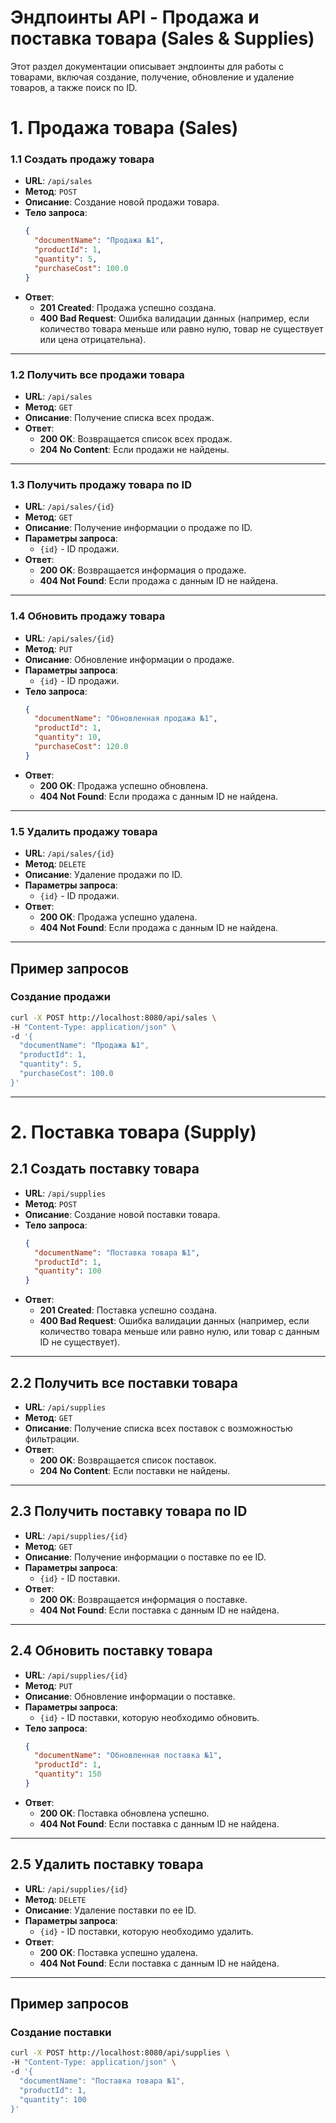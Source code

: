 # Эндпоинты API - Продажа и поставка товара (Sales & Supplies)

Этот раздел документации описывает эндпоинты для работы с товарами, включая создание, получение, обновление и удаление товаров, а также поиск по ID.

# 1. Продажа товара (Sales)

### 1.1 Создать продажу товара

- **URL**: `/api/sales`
- **Метод**: `POST`
- **Описание**: Создание новой продажи товара.
- **Тело запроса**:
    ```json
    {
      "documentName": "Продажа №1",
      "productId": 1,
      "quantity": 5,
      "purchaseCost": 100.0
    }
    ```
- **Ответ**:
    - **201 Created**: Продажа успешно создана.
    - **400 Bad Request**: Ошибка валидации данных (например, если количество товара меньше или равно нулю, товар не существует или цена отрицательна).

---

### 1.2 Получить все продажи товара

- **URL**: `/api/sales`
- **Метод**: `GET`
- **Описание**: Получение списка всех продаж.
- **Ответ**:
    - **200 OK**: Возвращается список всех продаж.
    - **204 No Content**: Если продажи не найдены.

---

### 1.3 Получить продажу товара по ID

- **URL**: `/api/sales/{id}`
- **Метод**: `GET`
- **Описание**: Получение информации о продаже по ID.
- **Параметры запроса**:
    - `{id}` - ID продажи.
- **Ответ**:
    - **200 OK**: Возвращается информация о продаже.
    - **404 Not Found**: Если продажа с данным ID не найдена.

---

### 1.4 Обновить продажу товара

- **URL**: `/api/sales/{id}`
- **Метод**: `PUT`
- **Описание**: Обновление информации о продаже.
- **Параметры запроса**:
    - `{id}` - ID продажи.
- **Тело запроса**:
    ```json
    {
      "documentName": "Обновленная продажа №1",
      "productId": 1,
      "quantity": 10,
      "purchaseCost": 120.0
    }
    ```
- **Ответ**:
    - **200 OK**: Продажа успешно обновлена.
    - **404 Not Found**: Если продажа с данным ID не найдена.

---

### 1.5 Удалить продажу товара

- **URL**: `/api/sales/{id}`
- **Метод**: `DELETE`
- **Описание**: Удаление продажи по ID.
- **Параметры запроса**:
    - `{id}` - ID продажи.
- **Ответ**:
    - **200 OK**: Продажа успешно удалена.
    - **404 Not Found**: Если продажа с данным ID не найдена.

---

## Пример запросов

### Создание продажи

```bash
curl -X POST http://localhost:8080/api/sales \
-H "Content-Type: application/json" \
-d '{
  "documentName": "Продажа №1",
  "productId": 1,
  "quantity": 5,
  "purchaseCost": 100.0
}'

```
---

# 2. Поставка товара (Supply)

## 2.1 Создать поставку товара

- **URL**: `/api/supplies`
- **Метод**: `POST`
- **Описание**: Создание новой поставки товара.
- **Тело запроса**:
    ```json
    {
      "documentName": "Поставка товара №1",
      "productId": 1,
      "quantity": 100
    }
    ```
- **Ответ**:
    - **201 Created**: Поставка успешно создана.
    - **400 Bad Request**: Ошибка валидации данных (например, если количество товара меньше или равно нулю, или товар с данным ID не существует).

---

## 2.2 Получить все поставки товара

- **URL**: `/api/supplies`
- **Метод**: `GET`
- **Описание**: Получение списка всех поставок с возможностью фильтрации.
- **Ответ**:
    - **200 OK**: Возвращается список поставок.
    - **204 No Content**: Если поставки не найдены.

---

## 2.3 Получить поставку товара по ID

- **URL**: `/api/supplies/{id}`
- **Метод**: `GET`
- **Описание**: Получение информации о поставке по ее ID.
- **Параметры запроса**:
    - `{id}` - ID поставки.
- **Ответ**:
    - **200 OK**: Возвращается информация о поставке.
    - **404 Not Found**: Если поставка с данным ID не найдена.

---

## 2.4 Обновить поставку товара

- **URL**: `/api/supplies/{id}`
- **Метод**: `PUT`
- **Описание**: Обновление информации о поставке.
- **Параметры запроса**:
    - `{id}` - ID поставки, которую необходимо обновить.
- **Тело запроса**:
    ```json
    {
      "documentName": "Обновленная поставка №1",
      "productId": 1,
      "quantity": 150
    }
    ```
- **Ответ**:
    - **200 OK**: Поставка обновлена успешно.
    - **404 Not Found**: Если поставка с данным ID не найдена.

---

## 2.5 Удалить поставку товара

- **URL**: `/api/supplies/{id}`
- **Метод**: `DELETE`
- **Описание**: Удаление поставки по ее ID.
- **Параметры запроса**:
    - `{id}` - ID поставки, которую необходимо удалить.
- **Ответ**:
    - **200 OK**: Поставка успешно удалена.
    - **404 Not Found**: Если поставка с данным ID не найдена.

---

## Пример запросов

### Создание поставки

```bash
curl -X POST http://localhost:8080/api/supplies \
-H "Content-Type: application/json" \
-d '{
  "documentName": "Поставка товара №1",
  "productId": 1,
  "quantity": 100
}'

